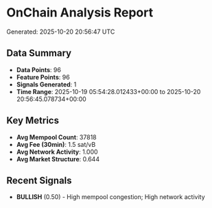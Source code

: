 # OnChain Analysis Report
Generated: 2025-10-20 20:56:47 UTC

## Data Summary
- **Data Points**: 96
- **Feature Points**: 96
- **Signals Generated**: 1
- **Time Range**: 2025-10-19 05:54:28.012433+00:00 to 2025-10-20 20:56:45.078734+00:00

## Key Metrics
- **Avg Mempool Count**: 37818
- **Avg Fee (30min)**: 1.5 sat/vB
- **Avg Network Activity**: 1.000
- **Avg Market Structure**: 0.644

## Recent Signals
- **BULLISH** (0.50) - High mempool congestion; High network activity
